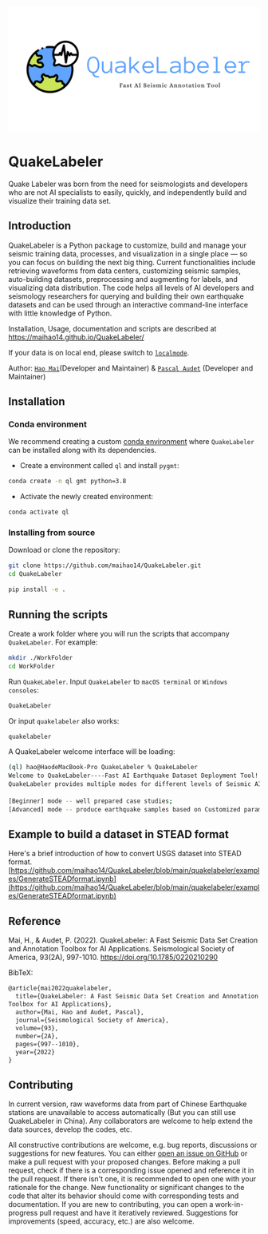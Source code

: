 ![](./docs/Images/QuakeLabeler.png)

# QuakeLabeler
Quake Labeler was born from the need for seismologists and developers who are not AI specialists to easily, quickly, and independently build and visualize their training data set.

## Introduction
QuakeLabeler is a Python package to customize, build and manage your seismic training data, processes, and visualization in a single place — so you can focus on building the next big thing. Current functionalities include retrieving waveforms from data centers, customizing seismic samples, auto-building datasets, preprocessing and augmenting for labels, and visualizing data distribution. The code helps all levels of AI developers and seismology researchers for querying and building their own earthquake datasets and can be used through an interactive command-line interface with little knowledge of Python.

Installation, Usage, documentation and scripts are described at
 https://maihao14.github.io/QuakeLabeler/

If your data is on local end, please switch to [`localmode`](https://github.com/maihao14/QuakeLabeler/tree/localmode).   

Author: [`Hao Mai`](https://www.uogeophysics.com/authors/mai/)(Developer and Maintainer)
 & [`Pascal Audet`](https://www.uogeophysics.com/authors/admin/) (Developer and Maintainer)

## Installation

### Conda environment

We recommend creating a custom
[conda environment](https://conda.io/docs/user-guide/tasks/manage-environments.html)
where `QuakeLabeler` can be installed along with its dependencies.

- Create a environment called `ql` and install `pygmt`:

```bash
conda create -n ql gmt python=3.8
```

- Activate the newly created environment:

```bash
conda activate ql
```

### Installing from source

Download or clone the repository:
```bash
git clone https://github.com/maihao14/QuakeLabeler.git
cd QuakeLabeler
```

```bash
pip install -e .
```

## Running the scripts

Create a work folder where you will run the scripts that accompany `QuakeLabeler`. For example:

```bash
mkdir ./WorkFolder
cd WorkFolder
```

Run `QuakeLabeler`. Input ``QuakeLabeler`` to `macOS terminal` or `Windows consoles`:

```bash
QuakeLabeler
```

Or input ``quakelabeler`` also works:

```bash
quakelabeler
```

A QuakeLabeler welcome interface will be loading:

```bash
(ql) hao@HaodeMacBook-Pro QuakeLabeler % QuakeLabeler
Welcome to QuakeLabeler----Fast AI Earthquake Dataset Deployment Tool!
QuakeLabeler provides multiple modes for different levels of Seismic AI researchers

[Beginner] mode -- well prepared case studies;
[Advanced] mode -- produce earthquake samples based on Customized parameters.
```
## Example to build a dataset in STEAD format
Here's a brief introduction of how to convert USGS dataset into STEAD format.
[https://github.com/maihao14/QuakeLabeler/blob/main/quakelabeler/examples/GenerateSTEADformat.ipynb](https://github.com/maihao14/QuakeLabeler/blob/main/quakelabeler/examples/GenerateSTEADformat.ipynb)
## Reference

Mai, H., & Audet, P. (2022). QuakeLabeler: A Fast Seismic Data Set Creation and Annotation Toolbox for AI Applications. Seismological Society of America, 93(2A), 997-1010. https://doi.org/10.1785/0220210290

BibTeX:

    @article{mai2022quakelabeler,
      title={QuakeLabeler: A Fast Seismic Data Set Creation and Annotation Toolbox for AI Applications},
      author={Mai, Hao and Audet, Pascal},
      journal={Seismological Society of America},
      volume={93},
      number={2A},
      pages={997--1010},
      year={2022}
    }

## Contributing
In current version, raw waveforms data from part of Chinese Earthquake stations are unavailable to access automatically (But you can still use QuakeLabeler in China). Any collaborators are welcome to help extend the data sources, develop the codes, etc.

All constructive contributions are welcome, e.g. bug reports, discussions or suggestions for new features. You can either [open an issue on GitHub](https://github.com/maihao14/QuakeLabeler/issues) or make a pull request with your proposed changes. Before making a pull request, check if there is a corresponding issue opened and reference it in the pull request. If there isn't one, it is recommended to open one with your rationale for the change. New functionality or significant changes to the code that alter its behavior should come with corresponding tests and documentation. If you are new to contributing, you can open a work-in-progress pull request and have it iteratively reviewed. Suggestions for improvements (speed, accuracy, etc.) are also welcome.
